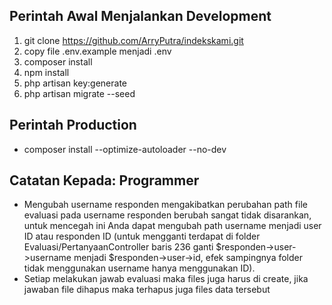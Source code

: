 ## Perintah Awal Menjalankan Development
1. git clone https://github.com/ArryPutra/indekskami.git
2. copy file .env.example menjadi .env
3. composer install
4. npm install
5. php artisan key:generate
6. php artisan migrate --seed

## Perintah Production
- composer install --optimize-autoloader --no-dev

## Catatan Kepada: Programmer
- Mengubah username responden mengakibatkan perubahan path file evaluasi pada username responden berubah sangat tidak disarankan, untuk mencegah ini Anda dapat mengubah path username menjadi user ID atau responden ID (untuk mengganti terdapat di folder Evaluasi/PertanyaanController baris 236 ganti $responden->user->username menjadi $responden->user->id, efek sampingnya folder tidak menggunakan username hanya menggunakan ID).
- Setiap melakukan jawab evaluasi maka files juga harus di create, jika jawaban file dihapus maka terhapus
juga files data tersebut